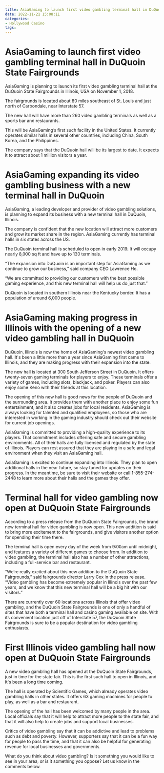 ```yaml
---
title: AsiaGaming to launch first video gambling terminal hall in DuQuoin State Fairgrounds
date: 2022-11-21 15:08:11
categories:
- Hollywood Casino
tags:
---
```



#  AsiaGaming to launch first video gambling terminal hall in DuQuoin State Fairgrounds

AsiaGaming is planning to launch its first video gambling terminal hall at the DuQuoin State Fairgrounds in Illinois, USA on November 1, 2018.

The fairgrounds is located about 80 miles southeast of St. Louis and just north of Carbondale, near Interstate 57.

The new hall will have more than 260 video gambling terminals as well as a sports bar and restaurants.

This will be AsiaGaming’s first such facility in the United States. It currently operates similar halls in several other countries, including China, South Korea, and the Philippines.

The company says that the DuQuoin hall will be its largest to date. It expects it to attract about 1 million visitors a year.

#  AsiaGaming expanding its video gambling business with a new terminal hall in DuQuoin

AsiaGaming, a leading developer and provider of video gambling solutions, is planning to expand its business with a new terminal hall in DuQuoin, Illinois.

The company is confident that the new location will attract more customers and grow its market share in the region. AsiaGaming currently has terminal halls in six states across the US.

The DuQuoin terminal hall is scheduled to open in early 2019. It will occupy nearly 8,000 sq ft and have up to 130 terminals.

“The expansion into DuQuoin is an important step for AsiaGaming as we continue to grow our business,” said company CEO Lawrence Ho.

“We are committed to providing our customers with the best possible gaming experience, and this new terminal hall will help us do just that.”

DuQuoin is located in southern Illinois near the Kentucky border. It has a population of around 6,000 people.

#  AsiaGaming making progress in Illinois with the opening of a new video gambling hall in DuQuoin

DuQuoin, Illinois is now the home of AsiaGaming's newest video gambling hall. It's been a little more than a year since AsiaGaming first came to Illinois, and they are making progress with their expansion into the state.

The new hall is located at 300 South Jefferson Street in DuQuoin. It offers twenty-seven gaming terminals for players to enjoy. These terminals offer a variety of games, including slots, blackjack, and poker. Players can also enjoy some Keno with their friends at this location.

The opening of this new hall is good news for the people of DuQuoin and the surrounding area. It provides them with another place to enjoy some fun entertainment, and it also creates jobs for local residents. AsiaGaming is always looking for talented and qualified employees, so those who are interested in working in the gaming industry should check out their website for current job openings.

AsiaGaming is committed to providing a high-quality experience to its players. That commitment includes offering safe and secure gambling environments. All of their halls are fully licensed and regulated by the state of Illinois. Players can rest assured that they are playing in a safe and legal environment when they visit an AsiaGaming hall.

AsiaGaming is excited to continue expanding into Illinois. They plan to open additional halls in the near future, so stay tuned for updates on their progress. In the meantime, be sure to visit their website or call 1-855-274-2448 to learn more about their halls and the games they offer.

#  Terminal hall for video gambling now open at DuQuoin State Fairgrounds

According to a press release from the DuQuoin State Fairgrounds, the brand new terminal hall for video gambling is now open. This new addition is said to bring more excitement to the fairgrounds, and give visitors another option for spending their time there.

The terminal hall is open every day of the week from 9:00am until midnight, and features a variety of different games to choose from. In addition to video gambling, the terminal hall also has a number of other attractions, including a full-service bar and restaurant.

“We’re really excited about this new addition to the DuQuoin State Fairgrounds,” said fairgrounds director Larry Cox in the press release. “Video gambling has become extremely popular in Illinois over the past few years, and we know that this new terminal hall will be a big hit with our visitors.”

There are currently over 60 locations across Illinois that offer video gambling, and the DuQuoin State Fairgrounds is one of only a handful of sites that have both a terminal hall and casino gaming available on site. With its convenient location just off of Interstate 57, the DuQuoin State Fairgrounds is sure to be a popular destination for video gambling enthusiasts.

#  First Illinois video gambling hall now open at DuQuoin State Fairgrounds

A new video gambling hall has opened at the DuQuoin State Fairgrounds, just in time for the state fair. This is the first such hall to open in Illinois, and it's been a long time coming.

The hall is operated by Scientific Games, which already operates video gambling halls in other states. It offers 63 gaming machines for people to play, as well as a bar and restaurant.

The opening of the hall has been welcomed by many people in the area. Local officials say that it will help to attract more people to the state fair, and that it will also help to create jobs and support local businesses.

Critics of video gambling say that it can be addictive and lead to problems such as debt and poverty. However, supporters say that it can be a fun way for people to pass the time, and that it can also be helpful for generating revenue for local businesses and governments.

What do you think about video gambling? Is it something you would like to see in your area, or is it something you oppose? Let us know in the comments below.